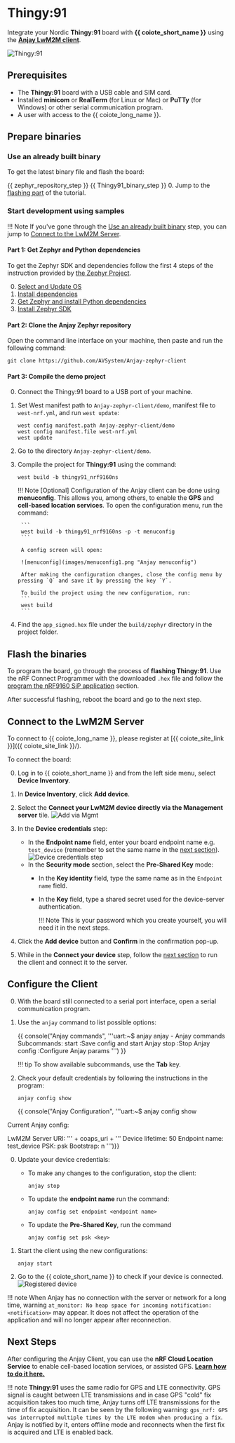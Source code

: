 # Thingy:91

Integrate your Nordic **Thingy:91** board with **{{ coiote_short_name }}** using the [**Anjay LwM2M client**](https://avsystem.github.io/Anjay-doc/index.html).

![Thingy:91](images/NordicThingy91.jpeg "Nordic Thingy:91")

## Prerequisites

- The **Thingy:91** board with a USB cable and SIM card.
- Installed **minicom** or **RealTerm** (for Linux or Mac) or **PuTTy** (for Windows) or other serial communication program.
- A user with access to the {{ coiote_long_name }}.

## Prepare binaries
### Use an already built binary

To get the latest binary file and flash the board:

{{ zephyr_repository_step }}
{{ Thingy91_binary_step }}
0. Jump to the [flashing part](#flash-the-binaries) of the tutorial.

### Start development using samples
!!! Note
    If you've gone through the [Use an already built binary](#use-an-already-built-binary) step, you can jump to [Connect to the LwM2M Server](#connect-to-the-lwm2m-server).

#### Part 1: Get Zephyr and Python dependencies

To get the Zephyr SDK and dependencies follow the first 4 steps of the instruction provided by [the Zephyr Project](https://docs.zephyrproject.org/latest/getting_started/index.html).

0. [Select and Update OS](https://docs.zephyrproject.org/latest/develop/getting_started/index.html#select-and-update-os)
0. [Install dependencies](https://docs.zephyrproject.org/latest/develop/getting_started/index.html#install-dependencies)
0. [Get Zephyr and install Python dependencies](https://docs.zephyrproject.org/latest/develop/getting_started/index.html#get-zephyr-and-install-python-dependencies)
0. [Install Zephyr SDK](https://docs.zephyrproject.org/latest/develop/getting_started/index.html#install-zephyr-sdk)


#### Part 2: Clone the Anjay Zephyr repository

Open the command line interface on your machine, then paste and run the following command:

   ```
   git clone https://github.com/AVSystem/Anjay-zephyr-client
   ```

#### Part 3: Compile the demo project

0. Connect the Thingy:91 board to a USB port of your machine.
0. Set West manifest path to `Anjay-zephyr-client/demo`, manifest file to `west-nrf.yml`, and run `west update`:

    ```
    west config manifest.path Anjay-zephyr-client/demo
    west config manifest.file west-nrf.yml
    west update
    ```

0. Go to the directory `Anjay-zephyr-client/demo`.

0. Compile the project for **Thingy:91** using the command:

    ```
    west build -b thingy91_nrf9160ns
    ```

    !!! Note
        [Optional] Configuration of the Anjay client can be done using **menuconfig**. This allows you, among others, to enable the **GPS** and **cell-based location services**. To open the configuration menu, run the command:

        ```
        west build -b thingy91_nrf9160ns -p -t menuconfig
        ```

        A config screen will open:

        ![menuconfig](images/menuconfig1.png "Anjay menuconfig")

        After making the configuration changes, close the config menu by pressing `Q` and save it by pressing the key `Y`.

        To build the project using the new configuration, run:
        ```
        west build
        ```

0. Find the `app_signed.hex` file under the `build/zephyr` directory in the project folder.

## Flash the binaries
To program the board, go through the process of **flashing Thingy:91**. Use the nRF Connect Programmer with the downloaded `.hex` file and follow the [program the nRF9160 SiP application](https://developer.nordicsemi.com/nRF_Connect_SDK/doc/latest/nrf/ug_thingy91_gsg.html#program-the-nrf9160-sip-application) section.

After successful flashing, reboot the board and go to the next step.

## Connect to the LwM2M Server

To connect to {{ coiote_long_name }}, please register at [{{ coiote_site_link }}]({{ coiote_site_link }}/).

To connect the board:

0. Log in to {{ coiote_short_name }} and from the left side menu, select **Device Inventory**.
0. In **Device Inventory**, click **Add device**.
0. Select the **Connect your LwM2M device directly via the Management server** tile.
    ![Add via Mgmt](images/mgmt_tile.png "Add via Mgmt")
0. In the **Device credentials** step:
     - In the **Endpoint name** field, enter your board endpoint name e.g. `test_device` (remember to set the same name in the [next section](#configure-the-client)).
         ![Device credentials step](images/add_mgmt_quick.png "Device credentials step")
     - In the **Security mode** section, select the **Pre-Shared Key** mode:
         - In the **Key identity** field, type the same name as in the `Endpoint name` field.
         - In the **Key** field, type a shared secret used for the device-server authentication.

            !!! Note
                This is your password which you create yourself, you will need it in the next steps.

0. Click the **Add device** button and **Confirm** in the confirmation pop-up.
0. While in the **Connect your device** step, follow the [next section](#configure-the-client) to run the client and connect it to the server.

## Configure the Client

0. With the board still connected to a serial port interface, open a serial communication program.

0. Use the `anjay` command to list possible options:

    {{ console("Anjay commands",
'''uart:~$ anjay
anjay - Anjay commands
Subcommands:
start   :Save config and start Anjay
stop    :Stop Anjay
config  :Configure Anjay params
''') }}

    !!! tip
        To show available subcommands, use the **Tab** key.

0. Check your default credentials by following the instructions in the program:

    ```
    anjay config show
    ```

    {{ console("Anjay Configuration",
'''uart:~$ anjay config show

Current Anjay config:

 LwM2M Server URI: ''' + coaps_uri + '''
 Device lifetime: 50
 Endpoint name: test_device
 PSK: psk
 Bootstrap: n
''')}}

0. Update your device credentials:
    * To make any changes to the configuration, stop the client:

        ```
        anjay stop
        ```

    * To update the **endpoint name** run the command:

        ```
        anjay config set endpoint <endpoint name>
        ```

    * To update the **Pre-Shared Key**, run the command

         ```
         anjay config set psk <key>
         ```

0. Start the client using the new configurations:

    ```
    anjay start
    ```

0. Go to the {{ coiote_short_name }} to check if your device is connected.
    ![Registered device](images/registered_device.png "Registered device")

!!! note
    When Anjay has no connection with the server or network for a long time, warning
    `at_monitor: No heap space for incoming notification: <notification>` may appear.
    It does not affect the operation of the application and will no longer appear after reconnection.

## Next Steps
After configuring the Anjay Client, you can use the **nRF Cloud Location Service** to enable cell-based location services, or assisted GPS. [**Learn how to do it here.**](../../Cloud_integrations/nRF_Cloud_Location_services/Configure_nRF_Cloud_integration.md)

!!! note
    **Thingy:91** uses the same radio for GPS and LTE connectivity. GPS signal is
    caught between LTE transmissions and in case GPS "cold" fix acquisition takes
    too much time, Anjay turns off LTE transmissions for the time of fix acquisition.
    It can be seen by the following warning: `gps_nrf: GPS was interrupted multiple
    times by the LTE modem when producing a fix`. Anjay is notified by it, enters
    offline mode and reconnects when the first fix is acquired and LTE is enabled back.
